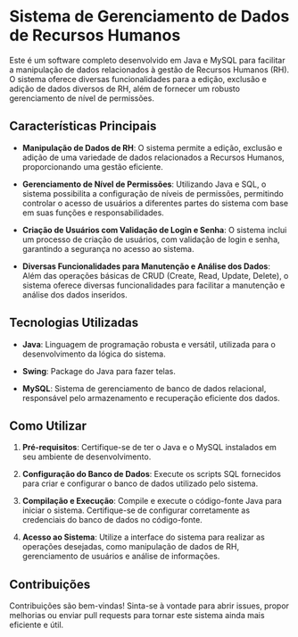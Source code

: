 # Sistema de Gerenciamento de Dados de Recursos Humanos

Este é um software completo desenvolvido em Java e MySQL para facilitar a manipulação de dados relacionados à gestão de Recursos Humanos (RH). O sistema oferece diversas funcionalidades para a edição, exclusão e adição de dados diversos de RH, além de fornecer um robusto gerenciamento de nível de permissões.

## Características Principais

- **Manipulação de Dados de RH**: O sistema permite a edição, exclusão e adição de uma variedade de dados relacionados a Recursos Humanos, proporcionando uma gestão eficiente.

- **Gerenciamento de Nível de Permissões**: Utilizando Java e SQL, o sistema possibilita a configuração de níveis de permissões, permitindo controlar o acesso de usuários a diferentes partes do sistema com base em suas funções e responsabilidades.

- **Criação de Usuários com Validação de Login e Senha**: O sistema inclui um processo de criação de usuários, com validação de login e senha, garantindo a segurança no acesso ao sistema.

- **Diversas Funcionalidades para Manutenção e Análise dos Dados**: Além das operações básicas de CRUD (Create, Read, Update, Delete), o sistema oferece diversas funcionalidades para facilitar a manutenção e análise dos dados inseridos.

## Tecnologias Utilizadas

- **Java**: Linguagem de programação robusta e versátil, utilizada para o desenvolvimento da lógica do sistema.

- **Swing**: Package do Java para fazer telas.

- **MySQL**: Sistema de gerenciamento de banco de dados relacional, responsável pelo armazenamento e recuperação eficiente dos dados.

## Como Utilizar

1. **Pré-requisitos**: Certifique-se de ter o Java e o MySQL instalados em seu ambiente de desenvolvimento.

2. **Configuração do Banco de Dados**: Execute os scripts SQL fornecidos para criar e configurar o banco de dados utilizado pelo sistema.

3. **Compilação e Execução**: Compile e execute o código-fonte Java para iniciar o sistema. Certifique-se de configurar corretamente as credenciais do banco de dados no código-fonte.

4. **Acesso ao Sistema**: Utilize a interface do sistema para realizar as operações desejadas, como manipulação de dados de RH, gerenciamento de usuários e análise de informações.

## Contribuições

Contribuições são bem-vindas! Sinta-se à vontade para abrir issues, propor melhorias ou enviar pull requests para tornar este sistema ainda mais eficiente e útil.
